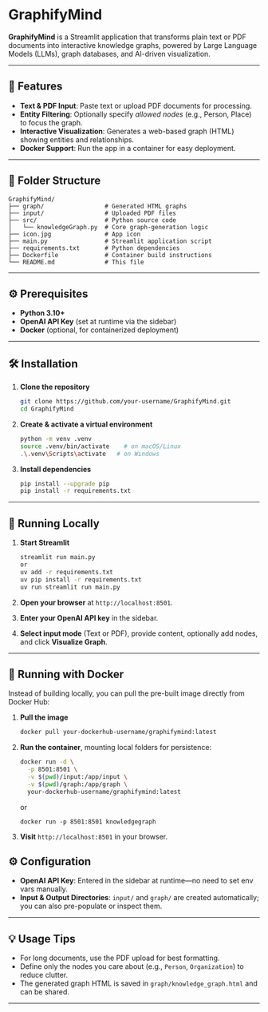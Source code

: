 # GraphifyMind

**GraphifyMind** is a Streamlit application that transforms plain text or PDF documents into interactive knowledge graphs, powered by Large Language Models (LLMs), graph databases, and AI-driven visualization.

---

## 🚀 Features

- **Text & PDF Input**: Paste text or upload PDF documents for processing.
- **Entity Filtering**: Optionally specify *allowed nodes* (e.g., Person, Place) to focus the graph.
- **Interactive Visualization**: Generates a web-based graph (HTML) showing entities and relationships.
- **Docker Support**: Run the app in a container for easy deployment.

---

## 📂 Folder Structure

```
GraphifyMind/
├── graph/                 # Generated HTML graphs
├── input/                 # Uploaded PDF files
├── src/                   # Python source code
│   └── knowledgeGraph.py  # Core graph-generation logic
├── icon.jpg               # App icon
├── main.py                # Streamlit application script
├── requirements.txt       # Python dependencies
├── Dockerfile             # Container build instructions
└── README.md              # This file
```

---

## ⚙️ Prerequisites

- **Python 3.10+**
- **OpenAI API Key** (set at runtime via the sidebar)
- **Docker** (optional, for containerized deployment)

---

## 🛠️ Installation

1. **Clone the repository**

   ```bash
   git clone https://github.com/your-username/GraphifyMind.git
   cd GraphifyMind
   ```

2. **Create & activate a virtual environment**

   ```bash
   python -m venv .venv
   source .venv/bin/activate    # on macOS/Linux
   .\.venv\Scripts\activate   # on Windows
   ```

3. **Install dependencies**

   ```bash
   pip install --upgrade pip
   pip install -r requirements.txt
   ```

---

## 🚗 Running Locally

1. **Start Streamlit**

   ```bash
   streamlit run main.py
   or 
   uv add -r requirements.txt
   uv pip install -r requirements.txt
   uv run streamlit run main.py
   ```

2. **Open your browser** at `http://localhost:8501`.

3. **Enter your OpenAI API key** in the sidebar.

4. **Select input mode** (Text or PDF), provide content, optionally add nodes, and click **Visualize Graph**.

---

## 🐳 Running with Docker

Instead of building locally, you can pull the pre-built image directly from Docker Hub:

1. **Pull the image**

   ```bash
   docker pull your-dockerhub-username/graphifymind:latest
   ```

2. **Run the container**, mounting local folders for persistence:

   ```bash
   docker run -d \
     -p 8501:8501 \
     -v $(pwd)/input:/app/input \
     -v $(pwd)/graph:/app/graph \
     your-dockerhub-username/graphifymind:latest
   ```
   or
   ```
   docker run -p 8501:8501 knowledgegraph
   ```

3. **Visit** `http://localhost:8501` in your browser.

## ⚙️ Configuration

- **OpenAI API Key**: Entered in the sidebar at runtime—no need to set env vars manually.
- **Input & Output Directories**: `input/` and `graph/` are created automatically; you can also pre-populate or inspect them.

---

## 💡 Usage Tips

- For long documents, use the PDF upload for best formatting.
- Define only the nodes you care about (e.g., `Person`, `Organization`) to reduce clutter.
- The generated graph HTML is saved in `graph/knowledge_graph.html` and can be shared.

---

